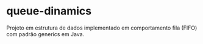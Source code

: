 # queue-dinamics
Projeto em estrutura de dados implementado em comportamento fila (FIFO) com padrão generics em Java.
